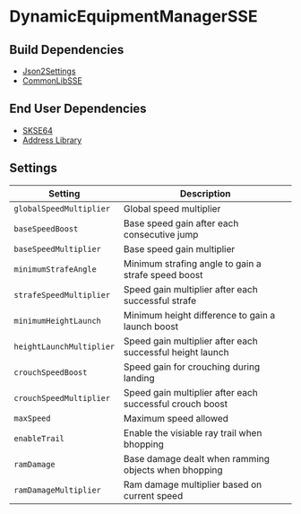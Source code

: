 # DynamicEquipmentManagerSSE

## Build Dependencies
* [Json2Settings](https://github.com/Ryan-rsm-McKenzie/Json2Settings)
* [CommonLibSSE](https://github.com/Ryan-rsm-McKenzie/CommonLibSSE)

## End User Dependencies
* [SKSE64](https://skse.silverlock.org/)
* [Address Library](https://www.nexusmods.com/skyrimspecialedition/mods/32444)

## Settings
Setting | Description
--- | ---
`globalSpeedMultiplier` | Global speed multiplier
`baseSpeedBoost` | Base speed gain after each consecutive jump
`baseSpeedMultiplier` | Base speed gain multiplier
`minimumStrafeAngle` | Minimum strafing angle to gain a strafe speed boost
`strafeSpeedMultiplier` | Speed gain multiplier after each successful strafe
`minimumHeightLaunch` | Minimum height difference to gain a launch boost
`heightLaunchMultiplier` | Speed gain multiplier after each successful height launch
`crouchSpeedBoost` | Speed gain for crouching during landing
`crouchSpeedMultiplier` | Speed gain multiplier after each successful crouch boost
`maxSpeed` | Maximum speed allowed
`enableTrail` | Enable the visiable ray trail when bhopping
`ramDamage` | Base damage dealt when ramming objects when bhopping
`ramDamageMultiplier` | Ram damage multiplier based on current speed


